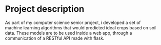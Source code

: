 # Project description
As part of my computer science senior project, i developed a set of machine learning algorithms that would predicted ideal crops based on soil data. These models are to be used inside a web app, through a communication of a RESTful API made with flask.
